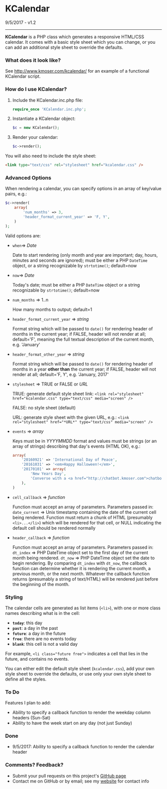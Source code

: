 KCalendar
=========

9/5/2017 - v1.2

---------------------

**KCalendar** is a PHP class which generates a responsive HTML/CSS calendar. It comes with a basic style sheet which you can change, or you can add an additional style sheet to override the defaults.

### What does it look like? ### 

See http://www.kmoser.com/kcalendar/ for an example of a functional KCalendar script.

### How do I use KCalendar? ### 

1. Include the KCalendar.inc.php file:

	```php
	require_once 'KCalendar.inc.php';
	```

2. Instantiate a KCalendar object:

	```php
	$c = new KCalendar();
	```

3. Render your calendar:

	```php
	$c->render();
	```

You will also need to include the style sheet:

```html
<link type="text/css" rel="stylesheet" href="kcalendar.css" />
```

### Advanced Options ### 

When rendering a calendar, you can specify options in an array of key/value pairs, e.g.:

```php
$c->render(
	array(
		'num_months' => 3,
		'header_format_current_year' => 'F, Y',
	)
);
```

Valid options are:

 - `when`=> *Date*

	Date to start rendering (only month and year are important; day, hours, minutes and seconds are ignored); must be either a PHP `DateTime` object, or a string recognizable by `strtotime()`; default=now
 - `now`=> *Date*

	Today's date; must be either a PHP `DateTime` object or a string recognizable by `strtotime()`; default=now
 - `num_months` => 1..n

	How many months to output; default=1
 - `header_format_current_year` => *string*

	Format string which will be passed to `date()` for rendering header of months in the current year; if FALSE, header will not render at all; default='F', meaning the full textual description of the current month, e.g. 'January'
 - `header_format_other_year` => *string*

	Format string which will be passed to `date()` for rendering header of months in a year **other than** the current year; if FALSE, header will not render at all; default='F, Y', e.g. 'January, 2017'
 - `stylesheet` => TRUE or FALSE or *URL*

	TRUE: generate default style sheet link: `<link rel="stylesheet" href="kcalendar.css" type="text/css" media="screen" />`

	FALSE: no style sheet (default)

	URL:  generate style sheet with the given URL, e.g.:  `<link rel="stylesheet" href="*URL*" type="text/css" media="screen" />`
 - `events` => *array*

	Keys must be in *YYYYMMDD* format and values must be strings (or an array of strings) describing that day's events (HTML OK), e.g.:

	```php
	array(
		'20160921' => 'International Day of Peace',
		'20161031' => '<em>Happy Halloween!</em>',
		'20170101' => array(
			'New Years Day',
			'Converse with a <a href="http://chatbot.kmoser.com">chatbot</a>'
		),
	)
	```
 - `cell_callback` => *function*

	Function must accept an array of parameters. Parameters passed in:
		`date_current` => Unix timestamp containing the date of the current cell being rendered.
	Function must return a chunk of HTML (presumably `<li>...</li>`) which will be rendered for that cell, or NULL indicating the default cell should be rendered normally

 - `header_callback` => *function*

	Function must accept an array of parameters. Parameters passed in:
		`dt_index` => PHP DateTime object set to the first day of the current month being rendered.
		`dt_now` => PHP DateTime object set the date to begin rendering.
	By comparing `dt_index` with `dt_now`, the callback function can determine whether it is rendering the current month, a previous month, or the next month.
	Whatever the callback function returns (presumably a string of text/HTML) will be rendered just before the beginning of the month.

### Styling ### 

The calendar cells are generated as list items (`<li>`), with one or more class names describing what is in the cell:

- **```today```**: this day
- **```past```**: a day in the past
- **```future```**: a day in the future
- **```free```**: there are no events today
- **```blank```**: this cell is not a valid day

For example, ```<li class="future free">``` indicates a cell that lies in the future, and contains no events.

You can either edit the default style sheet (```kcalendar.css```), add your own style sheet to override the defaults, or use only your own style sheet to define all the styles.

### To Do ### 

Features I plan to add:

- Ability to specify a callback function to render the weekday column headers (Sun-Sat)
- Ability to have the week start on any day (not just Sunday)

### Done ### 

- 9/5/2017: Ability to specify a callback function to render the calendar header

### Comments? Feedback? ### 

- Submit your pull requests on this project's [GitHub page](https://github.com/kmoser/KCalendar/)
- Contact me on GitHub or by email; see my [website](http://www.kmoser.com/) for contact info
